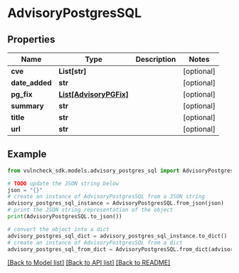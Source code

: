 # AdvisoryPostgresSQL


## Properties

Name | Type | Description | Notes
------------ | ------------- | ------------- | -------------
**cve** | **List[str]** |  | [optional] 
**date_added** | **str** |  | [optional] 
**pg_fix** | [**List[AdvisoryPGFix]**](AdvisoryPGFix.md) |  | [optional] 
**summary** | **str** |  | [optional] 
**title** | **str** |  | [optional] 
**url** | **str** |  | [optional] 

## Example

```python
from vulncheck_sdk.models.advisory_postgres_sql import AdvisoryPostgresSQL

# TODO update the JSON string below
json = "{}"
# create an instance of AdvisoryPostgresSQL from a JSON string
advisory_postgres_sql_instance = AdvisoryPostgresSQL.from_json(json)
# print the JSON string representation of the object
print(AdvisoryPostgresSQL.to_json())

# convert the object into a dict
advisory_postgres_sql_dict = advisory_postgres_sql_instance.to_dict()
# create an instance of AdvisoryPostgresSQL from a dict
advisory_postgres_sql_from_dict = AdvisoryPostgresSQL.from_dict(advisory_postgres_sql_dict)
```
[[Back to Model list]](../README.md#documentation-for-models) [[Back to API list]](../README.md#documentation-for-api-endpoints) [[Back to README]](../README.md)


